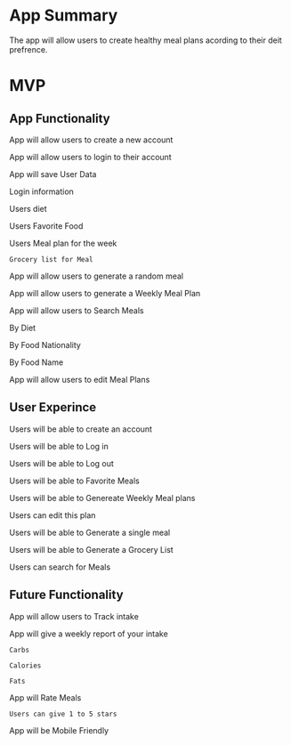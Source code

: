 # App Summary

The app will allow users to create healthy meal plans acording to their deit prefrence.

# MVP

## App Functionality

App will allow users to create a new account

App will allow users to login to their account

App will save User Data

  Login information
  
  Users diet
  
  Users Favorite Food
  
  Users Meal plan for the week
  
    Grocery list for Meal

App will allow users to generate a random meal

App will allow users to generate a Weekly Meal Plan

App will allow users to Search Meals 

  By Diet
  
  By Food Nationality 
  
  By Food Name
  
App will allow users to edit Meal Plans


## User Experince

Users will be able to create an account

Users will be able to Log in

Users will be able to Log out

Users will be able to Favorite Meals

Users will be able to Genereate Weekly Meal plans

  Users can edit this plan
  
Users will be able to Generate a single meal

Users will be able to Generate a Grocery List

Users can search for Meals

## Future Functionality

App will allow users to Track intake

  App will give a weekly report of your intake
  
    Carbs
    
    Calories
    
    Fats
    
 App will Rate Meals
 
    Users can give 1 to 5 stars 
    
 App will be Mobile Friendly













